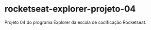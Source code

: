 # rocketseat-explorer-projeto-04
Projeto 04 do programa Explorer da escola de codificação Rocketseat.
